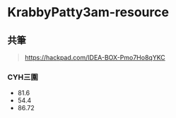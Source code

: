 # KrabbyPatty3am-resource

## 共筆
>https://hackpad.com/IDEA-BOX-Pmo7Ho8qYKC
### CYH三圍
- 81.6 
- 54.4 
- 86.72